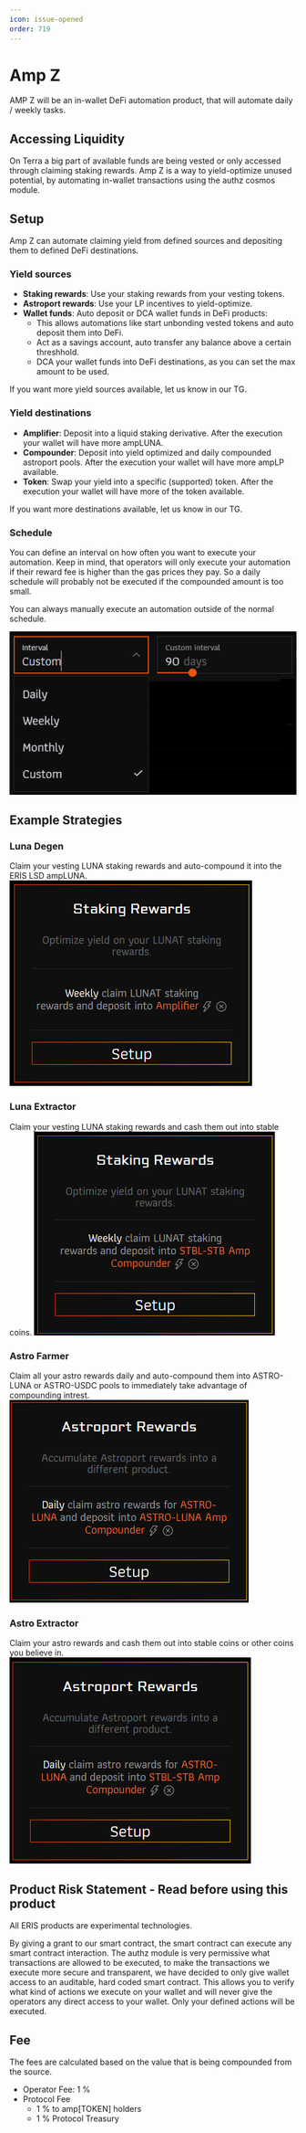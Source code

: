 ```yaml
---
icon: issue-opened
order: 719
---
```


# Amp Z

AMP Z will be an in-wallet DeFi automation product, that will automate daily / weekly tasks.

## Accessing Liquidity

On Terra a big part of available funds are being vested or only accessed through claiming staking rewards. Amp Z is a way to yield-optimize unused potential, by automating in-wallet transactions using the authz cosmos module.

## Setup

Amp Z can automate claiming yield from defined sources and depositing them to defined DeFi destinations.

### Yield sources

- **Staking rewards**: Use your staking rewards from your vesting tokens.
- **Astroport rewards**: Use your LP incentives to yield-optimize.
- **Wallet funds**: Auto deposit or DCA wallet funds in DeFi products:
  - This allows automations like start unbonding vested tokens and auto deposit them into DeFi.
  - Act as a savings account, auto transfer any balance above a certain threshhold.
  - DCA your wallet funds into DeFi destinations, as you can set the max amount to be used.

If you want more yield sources available, let us know in our TG.

### Yield destinations

- **Amplifier**: Deposit into a liquid staking derivative. After the execution your wallet will have more ampLUNA.
- **Compounder**: Deposit into yield optimized and daily compounded astroport pools. After the execution your wallet will have more ampLP available.
- **Token**: Swap your yield into a specific (supported) token. After the execution your wallet will have more of the token available.

If you want more destinations available, let us know in our TG.

### Schedule

You can define an interval on how often you want to execute your automation. Keep in mind, that operators will only execute your automation if their reward fee is higher than the gas prices they pay. So a daily schedule will probably not be executed if the compounded amount is too small.

You can always manually execute an automation outside of the normal schedule.

![](2023-02-24-11-06-24.png)

## Example Strategies

### Luna Degen

Claim your vesting LUNA staking rewards and auto-compound it into the ERIS LSD ampLUNA.
![](2023-02-24-11-01-10.png)

### Luna Extractor

Claim your vesting LUNA staking rewards and cash them out into stable coins.
![](2023-02-24-11-02-20.png)

### Astro Farmer

Claim all your astro rewards daily and auto-compound them into ASTRO-LUNA or ASTRO-USDC pools to immediately take advantage of compounding intrest.
![](2023-02-24-10-57-58.png)

### Astro Extractor

Claim your astro rewards and cash them out into stable coins or other coins you believe in.
![](2023-02-24-11-02-46.png)

## Product Risk Statement - Read before using this product

All ERIS products are experimental technologies.

By giving a grant to our smart contract, the smart contract can execute any smart contract interaction. The authz module is very permissive what transactions are allowed to be executed, to make the transactions we execute more secure and transparent, we have decided to only give wallet access to an auditable, hard coded smart contract. This allows you to verify what kind of actions we execute on your wallet and will never give the operators any direct access to your wallet. Only your defined actions will be executed.

## Fee

The fees are calculated based on the value that is being compounded from the source.

- Operator Fee: 1 %
- Protocol Fee
  - 1 % to amp[TOKEN] holders
  - 1 % Protocol Treasury
